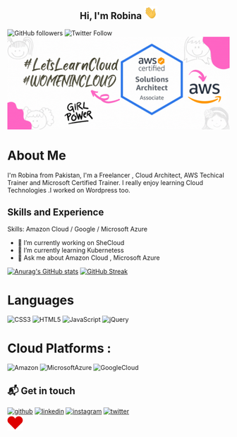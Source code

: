 <h2 align="center">Hi, I'm Robina <img src="hi.gif" height="30" width="30"></h2>

![GitHub followers](https://img.shields.io/github/followers/robina?style=social)
![Twitter Follow](https://img.shields.io/twitter/follow/RobinaMirbahar?style=social)
<br>
<img align="center"><img src="welcomebannergif.gif">

# About Me
I'm Robina from Pakistan, I'm a Freelancer , Cloud Architect, AWS Techical Trainer and Microsoft Certified Trainer. I really enjoy learning Cloud Technologies .I worked on Wordpress too.

## Skills and Experience
Skills: Amazon Cloud / Google / Microsoft Azure

- 🔭 I’m currently working on SheCloud 
- 🌱 I’m currently learning Kubernetess 
- 💬 Ask me about Amazon Cloud , Microsoft Azure 


[![Anurag's GitHub stats](https://github-readme-stats.vercel.app/api?username=robinamirbahar)](https://github.com/anuraghazra/github-readme-stats)
[![GitHub Streak](https://github-readme-streak-stats.herokuapp.com/?user=robinamirbahar)](https://git.io/streak-stats)

# Languages  
![CSS3](https://img.shields.io/badge/css3-%231572B6.svg?style=for-the-badge&logo=css3&logoColor=white)
![HTML5](https://img.shields.io/badge/html5-%23E34F26.svg?style=for-the-badge&logo=html5&logoColor=white)
![JavaScript](https://img.shields.io/badge/javascript-%23323330.svg?style=for-the-badge&logo=javascript&logoColor=%23F7DF1E)
![jQuery](https://img.shields.io/badge/jquery-%230769AD.svg?style=for-the-badge&logo=jquery&logoColor=white)

# Cloud Platforms : 
![Amazon](https://img.shields.io/badge/amazon-solution%20architect-orange)
![MicrosoftAzure](https://img.shields.io/badge/Microsoft%20Azure-Azure%20Administrator-blue)
![GoogleCloud](https://img.shields.io/badge/Google%20Cloud-google-blue)


## 📬 Get in touch

[<img src='https://cdn.jsdelivr.net/npm/simple-icons@3.0.1/icons/github.svg' alt='github' height='40'>](https://github.com/robinamirbahar)  [<img src='https://cdn.jsdelivr.net/npm/simple-icons@3.0.1/icons/linkedin.svg' alt='linkedin' height='40'>](https://www.linkedin.com/in/robina-mallah/)  [<img src='https://cdn.jsdelivr.net/npm/simple-icons@3.0.1/icons/instagram.svg' alt='instagram' height='40'>](https://www.instagram.com/she.cloud/)  [<img src='https://cdn.jsdelivr.net/npm/simple-icons@3.0.1/icons/twitter.svg' alt='twitter' height='40'>](https://twitter.com/robinamirbahar)  
<a href='https://docs.github.com/en/github/supporting-the-open-source-community-with-github-sponsors'><img src='https://raw.githubusercontent.com/acervenky/animated-github-badges/master/assets/sponsorbadge.gif' width='35' height='35'></a> 


